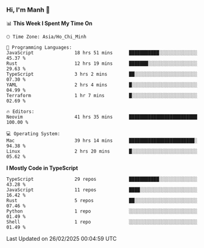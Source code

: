 ### Hi, I'm Manh 👋

<!--START_SECTION:waka-->
📊 **This Week I Spent My Time On** 

```text
🕑︎ Time Zone: Asia/Ho_Chi_Minh

💬 Programming Languages: 
JavaScript               18 hrs 51 mins      ███████████░░░░░░░░░░░░░░   45.37 % 
Rust                     12 hrs 19 mins      ███████░░░░░░░░░░░░░░░░░░   29.63 % 
TypeScript               3 hrs 2 mins        ██░░░░░░░░░░░░░░░░░░░░░░░   07.30 % 
YAML                     2 hrs 4 mins        █░░░░░░░░░░░░░░░░░░░░░░░░   04.99 % 
Terraform                1 hr 7 mins         █░░░░░░░░░░░░░░░░░░░░░░░░   02.69 % 

🔥 Editors: 
Neovim                   41 hrs 35 mins      █████████████████████████   100.00 % 

💻 Operating System: 
Mac                      39 hrs 14 mins      ████████████████████████░   94.38 % 
Linux                    2 hrs 20 mins       █░░░░░░░░░░░░░░░░░░░░░░░░   05.62 % 
```

**I Mostly Code in TypeScript** 

```text
TypeScript               29 repos            ███████████░░░░░░░░░░░░░░   43.28 % 
JavaScript               11 repos            ████░░░░░░░░░░░░░░░░░░░░░   16.42 % 
Rust                     5 repos             ██░░░░░░░░░░░░░░░░░░░░░░░   07.46 % 
Python                   1 repo              ░░░░░░░░░░░░░░░░░░░░░░░░░   01.49 % 
Shell                    1 repo              ░░░░░░░░░░░░░░░░░░░░░░░░░   01.49 % 
```




 Last Updated on 26/02/2025 00:04:59 UTC
<!--END_SECTION:waka-->
